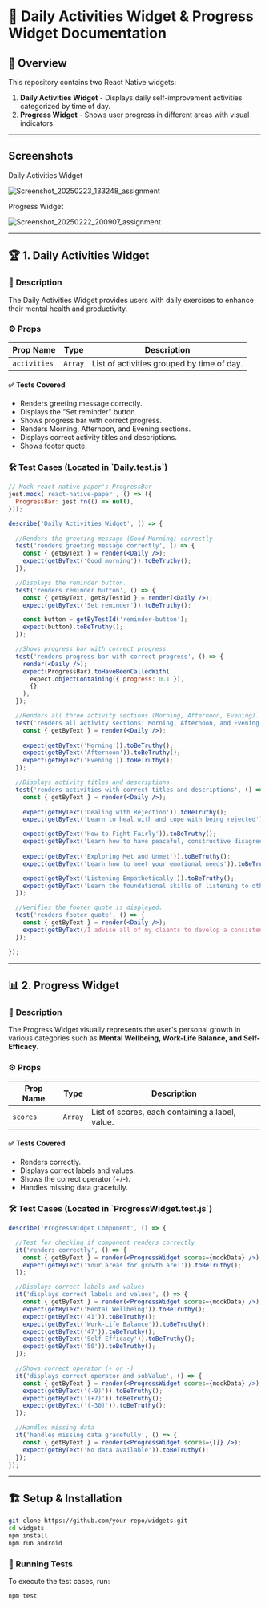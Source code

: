 # 📌 Daily Activities Widget & Progress Widget Documentation

## 📖 Overview

This repository contains two React Native widgets:

1. **Daily Activities Widget** - Displays daily self-improvement activities categorized by time of day.
2. **Progress Widget** - Shows user progress in different areas with visual indicators.

---

## Screenshots

Daily Activities Widget

![Screenshot_20250223_133248_assignment](https://github.com/user-attachments/assets/321cd034-24d8-4a09-a613-0f4c7ed0593a)

Progress Widget

![Screenshot_20250222_200907_assignment](https://github.com/user-attachments/assets/670e6054-946b-4a62-b290-38325fc4a371)

---

## 🏆 1. Daily Activities Widget

### 🎯 **Description**

The Daily Activities Widget provides users with  daily exercises to enhance their mental health and productivity.

### ⚙️ **Props**

| Prop Name    | Type    | Description                                |
| ------------ | ------- | ------------------------------------------ |
| `activities` | `Array` | List of activities grouped by time of day. |

#### ✅ **Tests Covered**

- Renders greeting message correctly.
- Displays the "Set reminder" button.
- Shows progress bar with correct progress.
- Renders Morning, Afternoon, and Evening sections.
- Displays correct activity titles and descriptions.
- Shows footer quote.

### 🛠 Test Cases (Located in **\`Daily.test.js\`**)

```jsx
// Mock react-native-paper's ProgressBar
jest.mock('react-native-paper', () => ({
  ProgressBar: jest.fn(() => null),
}));

describe('Daily Activities Widget', () => {
  
  //Renders the greeting message (Good Morning) correctly
  test('renders greeting message correctly', () => {
    const { getByText } = render(<Daily />);
    expect(getByText('Good morning')).toBeTruthy();
  });

  //Displays the reminder button.
  test('renders reminder button', () => {
    const { getByText, getByTestId } = render(<Daily />);
    expect(getByText('Set reminder')).toBeTruthy();

    const button = getByTestId('reminder-button');
    expect(button).toBeTruthy();
  });

  //Shows progress bar with correct progress
  test('renders progress bar with correct progress', () => {
    render(<Daily />);
    expect(ProgressBar).toHaveBeenCalledWith(
      expect.objectContaining({ progress: 0.1 }),
      {}
    );
  });

  //Renders all three activity sections (Morning, Afternoon, Evening).
  test('renders all activity sections: Morning, Afternoon, and Evening', () => {
    const { getByText } = render(<Daily />);
    
    expect(getByText('Morning')).toBeTruthy();
    expect(getByText('Afternoon')).toBeTruthy();
    expect(getByText('Evening')).toBeTruthy();
  });

  //Displays activity titles and descriptions.
  test('renders activities with correct titles and descriptions', () => {
    const { getByText } = render(<Daily />);
    
    expect(getByText('Dealing with Rejection')).toBeTruthy();
    expect(getByText('Learn to heal with and cope with being rejected')).toBeTruthy();

    expect(getByText('How to Fight Fairly')).toBeTruthy();
    expect(getByText('Learn how to have peaceful, constructive disagreements')).toBeTruthy();
    
    expect(getByText('Exploring Met and Unmet')).toBeTruthy();
    expect(getByText('Learn how to meet your emotional needs')).toBeTruthy();

    expect(getByText('Listening Empathetically')).toBeTruthy();
    expect(getByText('Learn the foundational skills of listening to others with empathy')).toBeTruthy();
  });

  //Verifies the footer quote is displayed.
  test('renders footer quote', () => {
    const { getByText } = render(<Daily />);
    expect(getByText(/I advise all of my clients to develop a consistent daily routine/i)).toBeTruthy();
  });

});

```

---

## 📊 2. Progress Widget

### 🎯 **Description**

The Progress Widget visually represents the user's personal growth in various categories such as **Mental Wellbeing, Work-Life Balance, and Self-Efficacy**.

### ⚙️ **Props**

| Prop Name | Type    | Description                                                                    |
| --------- | ------- | ------------------------------------------------------------------------------ |
| `scores`  | `Array` | List of scores, each containing a label, value.                                |

#### ✅ **Tests Covered**

- Renders correctly.
- Displays correct labels and values.
- Shows the correct operator (+/-).
- Handles missing data gracefully.

### 🛠 Test Cases (Located in ****\`ProgressWidget.test.js\`****)

```jsx
describe('ProgressWidget Component', () => {

  //Test for checking if component renders correctly 
  it('renders correctly', () => {
    const { getByText } = render(<ProgressWidget scores={mockData} />);
    expect(getByText('Your areas for growth are:')).toBeTruthy();
  });

  //Displays correct labels and values
  it('displays correct labels and values', () => {
    const { getByText } = render(<ProgressWidget scores={mockData} />);
    expect(getByText('Mental Wellbeing')).toBeTruthy();
    expect(getByText('41')).toBeTruthy();
    expect(getByText('Work-Life Balance')).toBeTruthy();
    expect(getByText('47')).toBeTruthy();
    expect(getByText('Self Efficacy')).toBeTruthy();
    expect(getByText('50')).toBeTruthy();
  });

  //Shows correct operator (+ or -)
  it('displays correct operator and subValue', () => {
    const { getByText } = render(<ProgressWidget scores={mockData} />);
    expect(getByText('(-9)')).toBeTruthy();
    expect(getByText('(+7)')).toBeTruthy();
    expect(getByText('(-30)')).toBeTruthy();
  });

  //Handles missing data
  it('handles missing data gracefully', () => {
    const { getByText } = render(<ProgressWidget scores={[]} />);
    expect(getByText('No data available')).toBeTruthy();
  });
});
```

---

## 🏗️ Setup & Installation

```sh
git clone https://github.com/your-repo/widgets.git
cd widgets
npm install
npm run android
```

### 🚀 Running Tests

To execute the test cases, run:

```sh
npm test
```
